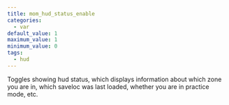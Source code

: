 ```yaml
---
title: mom_hud_status_enable
categories:
  - var
default_value: 1
maximum_value: 1
minimum_value: 0
tags:
  - hud
---
```


Toggles showing hud status, which displays information about which zone you are in, which saveloc was last loaded, whether you are in practice mode, etc.
